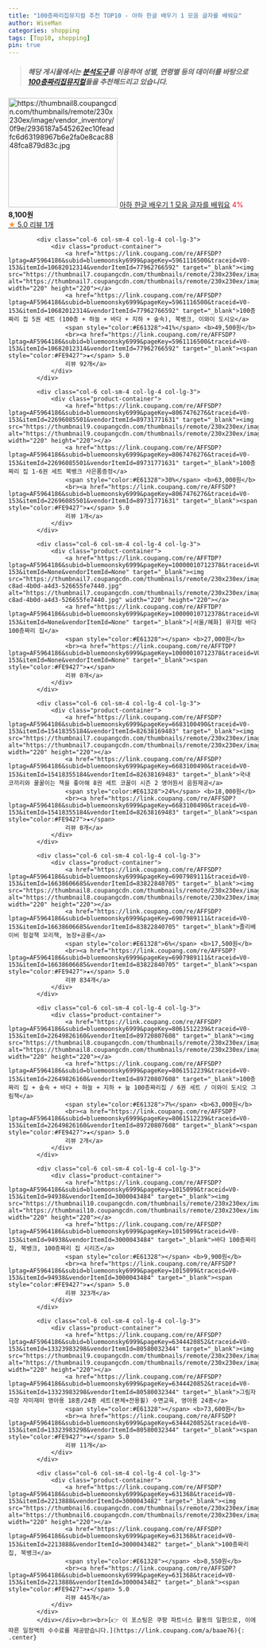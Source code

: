 ```yaml
---
title: "100층짜리집뮤지컬 추천 TOP10 - 아하 한글 배우기 1 모음 글자를 배워요"
author: WiseMan
categories: shopping
tags: [Top10, shopping]
pin: true
---
```


> ##### 해당 게시물에서는 [**분석도구**](https://itemscout.io/)를 이용하여 **성별**, **연령별** 등의 데이터를 바탕으로 [**100층짜리집뮤지컬**](https://link.coupang.com/a/baae76)들을 추천해드리고 있습니다.
<div class="container"><div class="row">
            <div class="col-6 col-sm-4 col-lg-4 col-lg-3">
                <div class="product-container">
                    <a href="https://link.coupang.com/re/AFFSDP?lptag=AF5964186&subid=bluemoonsky6999&pageKey=4706833414&traceid=V0-153&itemId=5934945758&vendorItemId=74016224893" target="_blank"><img src="https://thumbnail8.coupangcdn.com/thumbnails/remote/230x230ex/image/vendor_inventory/0f9e/2936187a545262ec10feadfc6d63198967b6e2fa0e8cac8848fca879d83c.jpg" alt="https://thumbnail8.coupangcdn.com/thumbnails/remote/230x230ex/image/vendor_inventory/0f9e/2936187a545262ec10feadfc6d63198967b6e2fa0e8cac8848fca879d83c.jpg" width="220" height="220"></a>
                    <a href="https://link.coupang.com/re/AFFSDP?lptag=AF5964186&subid=bluemoonsky6999&pageKey=4706833414&traceid=V0-153&itemId=5934945758&vendorItemId=74016224893" target="_blank">아하 한글 배우기 1 모음 글자를 배워요</a>
                    <span style="color:#E61328">4%</span> <b>8,100원</b>
                    <br><a href="https://link.coupang.com/re/AFFSDP?lptag=AF5964186&subid=bluemoonsky6999&pageKey=4706833414&traceid=V0-153&itemId=5934945758&vendorItemId=74016224893" target="_blank"><span style="color:#FE9427">★</span> 5.0
                    리뷰 1개</a>
                </div>
            </div>
            
            <div class="col-6 col-sm-4 col-lg-4 col-lg-3">
                <div class="product-container">
                    <a href="https://link.coupang.com/re/AFFSDP?lptag=AF5964186&subid=bluemoonsky6999&pageKey=5961116500&traceid=V0-153&itemId=10682012314&vendorItemId=77962766592" target="_blank"><img src="https://thumbnail7.coupangcdn.com/thumbnails/remote/230x230ex/image/rs_quotation_api/f57kwlws/c584b3865bbc4a91a9c308274bad6ed3.jpg" alt="https://thumbnail7.coupangcdn.com/thumbnails/remote/230x230ex/image/rs_quotation_api/f57kwlws/c584b3865bbc4a91a9c308274bad6ed3.jpg" width="220" height="220"></a>
                    <a href="https://link.coupang.com/re/AFFSDP?lptag=AF5964186&subid=bluemoonsky6999&pageKey=5961116500&traceid=V0-153&itemId=10682012314&vendorItemId=77962766592" target="_blank">100층짜리 집 5권 세트 (100층 + 하늘 + 바다 + 지하 + 숲속), 북뱅크, 이와이 도시오</a>
                    <span style="color:#E61328">41%</span> <b>49,500원</b>
                    <br><a href="https://link.coupang.com/re/AFFSDP?lptag=AF5964186&subid=bluemoonsky6999&pageKey=5961116500&traceid=V0-153&itemId=10682012314&vendorItemId=77962766592" target="_blank"><span style="color:#FE9427">★</span> 5.0
                    리뷰 92개</a>
                </div>
            </div>
            
            <div class="col-6 col-sm-4 col-lg-4 col-lg-3">
                <div class="product-container">
                    <a href="https://link.coupang.com/re/AFFSDP?lptag=AF5964186&subid=bluemoonsky6999&pageKey=8067476276&traceid=V0-153&itemId=22696085501&vendorItemId=89731771631" target="_blank"><img src="https://thumbnail9.coupangcdn.com/thumbnails/remote/230x230ex/image/vendor_inventory/026f/c5a619f9a72013b259127a086221f302e493e1edea1977d030ef239cf9b8.jpg" alt="https://thumbnail9.coupangcdn.com/thumbnails/remote/230x230ex/image/vendor_inventory/026f/c5a619f9a72013b259127a086221f302e493e1edea1977d030ef239cf9b8.jpg" width="220" height="220"></a>
                    <a href="https://link.coupang.com/re/AFFSDP?lptag=AF5964186&subid=bluemoonsky6999&pageKey=8067476276&traceid=V0-153&itemId=22696085501&vendorItemId=89731771631" target="_blank">100층짜리 집 1-6권 세트 북뱅크 사은품증정</a>
                    <span style="color:#E61328">30%</span> <b>63,000원</b>
                    <br><a href="https://link.coupang.com/re/AFFSDP?lptag=AF5964186&subid=bluemoonsky6999&pageKey=8067476276&traceid=V0-153&itemId=22696085501&vendorItemId=89731771631" target="_blank"><span style="color:#FE9427">★</span> 5.0
                    리뷰 1개</a>
                </div>
            </div>
            
            <div class="col-6 col-sm-4 col-lg-4 col-lg-3">
                <div class="product-container">
                    <a href="https://link.coupang.com/re/AFFTDP?lptag=AF5964186&subid=bluemoonsky6999&pageKey=10000010712378&traceid=V0-153&itemId=None&vendorItemId=None" target="_blank"><img src="https://thumbnail7.coupangcdn.com/thumbnails/remote/230x230ex/image/travel_reactor/travelSeller/common/A00470429/a2b82885-c8ad-4b0d-a4d3-526655fe7440.jpg" alt="https://thumbnail7.coupangcdn.com/thumbnails/remote/230x230ex/image/travel_reactor/travelSeller/common/A00470429/a2b82885-c8ad-4b0d-a4d3-526655fe7440.jpg" width="220" height="220"></a>
                    <a href="https://link.coupang.com/re/AFFTDP?lptag=AF5964186&subid=bluemoonsky6999&pageKey=10000010712378&traceid=V0-153&itemId=None&vendorItemId=None" target="_blank">[서울/혜화] 뮤지컬 바다 100층짜리 집</a>
                    <span style="color:#E61328"></span> <b>27,000원</b>
                    <br><a href="https://link.coupang.com/re/AFFTDP?lptag=AF5964186&subid=bluemoonsky6999&pageKey=10000010712378&traceid=V0-153&itemId=None&vendorItemId=None" target="_blank"><span style="color:#FE9427">★</span> 
                    리뷰 0개</a>
                </div>
            </div>
            
            <div class="col-6 col-sm-4 col-lg-4 col-lg-3">
                <div class="product-container">
                    <a href="https://link.coupang.com/re/AFFSDP?lptag=AF5964186&subid=bluemoonsky6999&pageKey=6683100490&traceid=V0-153&itemId=15418355184&vendorItemId=82638169483" target="_blank"><img src="https://thumbnail7.coupangcdn.com/thumbnails/remote/230x230ex/image/vendor_inventory/7878/eb10ac99ebb4e9fdd8d8d5880ac240c3b878c92f76579ee495ebb1fa71c6.png" alt="https://thumbnail7.coupangcdn.com/thumbnails/remote/230x230ex/image/vendor_inventory/7878/eb10ac99ebb4e9fdd8d8d5880ac240c3b878c92f76579ee495ebb1fa71c6.png" width="220" height="220"></a>
                    <a href="https://link.coupang.com/re/AFFSDP?lptag=AF5964186&subid=bluemoonsky6999&pageKey=6683100490&traceid=V0-153&itemId=15418355184&vendorItemId=82638169483" target="_blank">국내 코끼리와 꿀꿀이는 책을 좋아해 8권 세트 코꿀이 시즌 2 영어원서 음원제공</a>
                    <span style="color:#E61328">24%</span> <b>18,000원</b>
                    <br><a href="https://link.coupang.com/re/AFFSDP?lptag=AF5964186&subid=bluemoonsky6999&pageKey=6683100490&traceid=V0-153&itemId=15418355184&vendorItemId=82638169483" target="_blank"><span style="color:#FE9427">★</span> 
                    리뷰 0개</a>
                </div>
            </div>
            
            <div class="col-6 col-sm-4 col-lg-4 col-lg-3">
                <div class="product-container">
                    <a href="https://link.coupang.com/re/AFFSDP?lptag=AF5964186&subid=bluemoonsky6999&pageKey=6907989111&traceid=V0-153&itemId=16638606685&vendorItemId=83822840705" target="_blank"><img src="https://thumbnail8.coupangcdn.com/thumbnails/remote/230x230ex/image/vendor_inventory/37dc/116ddddecd23c8170947cb72387dcee2c67390e4bacb1ba64a0317627196.png" alt="https://thumbnail8.coupangcdn.com/thumbnails/remote/230x230ex/image/vendor_inventory/37dc/116ddddecd23c8170947cb72387dcee2c67390e4bacb1ba64a0317627196.png" width="220" height="220"></a>
                    <a href="https://link.coupang.com/re/AFFSDP?lptag=AF5964186&subid=bluemoonsky6999&pageKey=6907989111&traceid=V0-153&itemId=16638606685&vendorItemId=83822840705" target="_blank">졸리베이비 헝겊책 꼬리책, 농장+공룡</a>
                    <span style="color:#E61328">6%</span> <b>17,500원</b>
                    <br><a href="https://link.coupang.com/re/AFFSDP?lptag=AF5964186&subid=bluemoonsky6999&pageKey=6907989111&traceid=V0-153&itemId=16638606685&vendorItemId=83822840705" target="_blank"><span style="color:#FE9427">★</span> 5.0
                    리뷰 834개</a>
                </div>
            </div>
            
            <div class="col-6 col-sm-4 col-lg-4 col-lg-3">
                <div class="product-container">
                    <a href="https://link.coupang.com/re/AFFSDP?lptag=AF5964186&subid=bluemoonsky6999&pageKey=8061512239&traceid=V0-153&itemId=22649826160&vendorItemId=89720807608" target="_blank"><img src="https://thumbnail8.coupangcdn.com/thumbnails/remote/230x230ex/image/vendor_inventory/ae81/da2352fdbca1486c859c01ffc288743a9d34c57f853822319c2108b8ce91.jpg" alt="https://thumbnail8.coupangcdn.com/thumbnails/remote/230x230ex/image/vendor_inventory/ae81/da2352fdbca1486c859c01ffc288743a9d34c57f853822319c2108b8ce91.jpg" width="220" height="220"></a>
                    <a href="https://link.coupang.com/re/AFFSDP?lptag=AF5964186&subid=bluemoonsky6999&pageKey=8061512239&traceid=V0-153&itemId=22649826160&vendorItemId=89720807608" target="_blank">100층짜리 집 + 솦속 + 바다 + 하늘 + 지하 + 늪 100층짜리집 / 6권 세트 / 이와이 도시오 그림책</a>
                    <span style="color:#E61328">7%</span> <b>63,000원</b>
                    <br><a href="https://link.coupang.com/re/AFFSDP?lptag=AF5964186&subid=bluemoonsky6999&pageKey=8061512239&traceid=V0-153&itemId=22649826160&vendorItemId=89720807608" target="_blank"><span style="color:#FE9427">★</span> 5.0
                    리뷰 2개</a>
                </div>
            </div>
            
            <div class="col-6 col-sm-4 col-lg-4 col-lg-3">
                <div class="product-container">
                    <a href="https://link.coupang.com/re/AFFSDP?lptag=AF5964186&subid=bluemoonsky6999&pageKey=1015099&traceid=V0-153&itemId=94938&vendorItemId=3000043484" target="_blank"><img src="https://thumbnail10.coupangcdn.com/thumbnails/remote/230x230ex/image/vendor_inventory/4a32/dd125a9e9a79245693c9435fb9a5c2453fa4225533be8c73710dd7ac1709.jpg" alt="https://thumbnail10.coupangcdn.com/thumbnails/remote/230x230ex/image/vendor_inventory/4a32/dd125a9e9a79245693c9435fb9a5c2453fa4225533be8c73710dd7ac1709.jpg" width="220" height="220"></a>
                    <a href="https://link.coupang.com/re/AFFSDP?lptag=AF5964186&subid=bluemoonsky6999&pageKey=1015099&traceid=V0-153&itemId=94938&vendorItemId=3000043484" target="_blank">바다 100층짜리 집, 북뱅크, 100층짜리 집 시리즈</a>
                    <span style="color:#E61328"></span> <b>9,900원</b>
                    <br><a href="https://link.coupang.com/re/AFFSDP?lptag=AF5964186&subid=bluemoonsky6999&pageKey=1015099&traceid=V0-153&itemId=94938&vendorItemId=3000043484" target="_blank"><span style="color:#FE9427">★</span> 5.0
                    리뷰 323개</a>
                </div>
            </div>
            
            <div class="col-6 col-sm-4 col-lg-4 col-lg-3">
                <div class="product-container">
                    <a href="https://link.coupang.com/re/AFFSDP?lptag=AF5964186&subid=bluemoonsky6999&pageKey=6344420852&traceid=V0-153&itemId=13323983298&vendorItemId=80580032344" target="_blank"><img src="https://thumbnail9.coupangcdn.com/thumbnails/remote/230x230ex/image/vendor_inventory/7282/04283207e9052b83457305a915b5728d20c8e203178176b8a08f30bb2745.png" alt="https://thumbnail9.coupangcdn.com/thumbnails/remote/230x230ex/image/vendor_inventory/7282/04283207e9052b83457305a915b5728d20c8e203178176b8a08f30bb2745.png" width="220" height="220"></a>
                    <a href="https://link.coupang.com/re/AFFSDP?lptag=AF5964186&subid=bluemoonsky6999&pageKey=6344420852&traceid=V0-153&itemId=13323983298&vendorItemId=80580032344" target="_blank">그림자극장 자미재미 영아용 18종/24종 세트(본체+전용휠) 수면교육, 영아용 24종</a>
                    <span style="color:#E61328"></span> <b>73,600원</b>
                    <br><a href="https://link.coupang.com/re/AFFSDP?lptag=AF5964186&subid=bluemoonsky6999&pageKey=6344420852&traceid=V0-153&itemId=13323983298&vendorItemId=80580032344" target="_blank"><span style="color:#FE9427">★</span> 5.0
                    리뷰 11개</a>
                </div>
            </div>
            
            <div class="col-6 col-sm-4 col-lg-4 col-lg-3">
                <div class="product-container">
                    <a href="https://link.coupang.com/re/AFFSDP?lptag=AF5964186&subid=bluemoonsky6999&pageKey=631368&traceid=V0-153&itemId=2213888&vendorItemId=3000043482" target="_blank"><img src="https://thumbnail6.coupangcdn.com/thumbnails/remote/230x230ex/image/vendor_inventory/7c1d/cbb98d9dc3c8c25663469efe863b47a2e7cd12227809d6379e596ad0f2b0.jpg" alt="https://thumbnail6.coupangcdn.com/thumbnails/remote/230x230ex/image/vendor_inventory/7c1d/cbb98d9dc3c8c25663469efe863b47a2e7cd12227809d6379e596ad0f2b0.jpg" width="220" height="220"></a>
                    <a href="https://link.coupang.com/re/AFFSDP?lptag=AF5964186&subid=bluemoonsky6999&pageKey=631368&traceid=V0-153&itemId=2213888&vendorItemId=3000043482" target="_blank">100층짜리 집, 북뱅크</a>
                    <span style="color:#E61328"></span> <b>8,550원</b>
                    <br><a href="https://link.coupang.com/re/AFFSDP?lptag=AF5964186&subid=bluemoonsky6999&pageKey=631368&traceid=V0-153&itemId=2213888&vendorItemId=3000043482" target="_blank"><span style="color:#FE9427">★</span> 5.0
                    리뷰 445개</a>
                </div>
            </div>
            </div></div><br><br>[👉 이 포스팅은 쿠팡 파트너스 활동의 일환으로, 이에 따른 일정액의 수수료를 제공받습니다.](https://link.coupang.com/a/baae76){: .center}